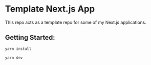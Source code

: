 # Template Next.js App

This repo acts as a template repo for some of my Next.js applications.

## Getting Started:

```sh
yarn install
```

```sh
yarn dev
```
